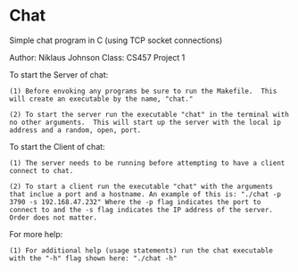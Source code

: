 Chat
====

Simple chat program in C (using TCP socket connections)

Author: Niklaus Johnson
Class: CS457
Project 1

To start the Server of chat:

	(1) Before envoking any programs be sure to run the Makefile.  This will create an executable by the name, "chat."

	(2) To start the server run the executable "chat" in the terminal with no other arguments.  This will start up the server with the local ip address and a random, open, port.

To start the Client of chat:

	(1) The server needs to be running before attempting to have a client connect to chat.
	
	(2) To start a client run the executable "chat" with the arguments that inclue a port and a hostname. An example of this is: "./chat -p 3790 -s 192.168.47.232" Where the -p flag indicates the port to connect to and the -s flag indicates the IP address of the server. Order does not matter.

For more help:

	(1) For additional help (usage statements) run the chat executable with the "-h" flag shown here: "./chat -h"
